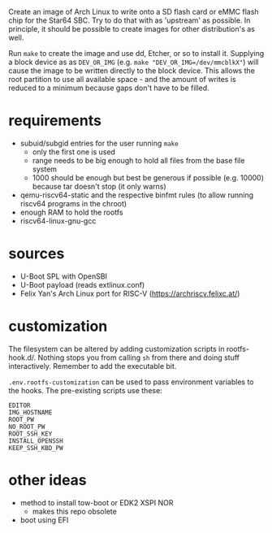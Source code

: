 Create an image of Arch Linux to write onto a SD flash card or eMMC flash chip for the Star64 SBC.
Try to do that with as 'upstream' as possible.
In principle, it should be possible to create images for other distribution's as well.

Run `make` to create the image and use dd, Etcher, or so to install it.
Supplying a block device as as `DEV_OR_IMG` (e.g. `make "DEV_OR_IMG=/dev/mmcblkX"`) will cause the image to be written directly to the block device.
This allows the root partition to use all available space - and the amount of writes is reduced to a minimum because gaps don't have to be filled.

# requirements

- subuid/subgid entries for the user running `make`
  - only the first one is used
  - range needs to be big enough to hold all files from the base file system
  - 1000 should be enough but best be generous if possible (e.g. 10000) because tar doesn't stop (it only warns)
- qemu-riscv64-static and the respective binfmt rules (to allow running riscv64 programs in the chroot)
- enough RAM to hold the rootfs
- riscv64-linux-gnu-gcc

# sources

- U-Boot SPL with OpenSBI
- U-Boot payload (reads extlinux.conf)
- Felix Yan's Arch Linux port for RISC-V (https://archriscv.felixc.at/)

# customization

The filesystem can be altered by adding customization scripts in rootfs-hook.d/.
Nothing stops you from calling `sh` from there and doing stuff interactively.
Remember to add the executable bit.

`.env.rootfs-customization` can be used to pass environment variables to the hooks.
The pre-existing scripts use these:

```
EDITOR
IMG_HOSTNAME
ROOT_PW
NO_ROOT_PW
ROOT_SSH_KEY
INSTALL_OPENSSH
KEEP_SSH_KBD_PW
```

# other ideas

- method to install tow-boot or EDK2 XSPI NOR
  - makes this repo obsolete
- boot using EFI
